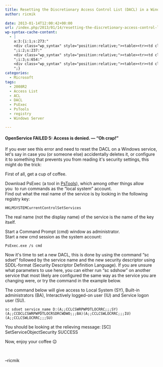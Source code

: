 ```yaml
---
title: Resetting the Discretionary Access Control List (DACL) in a Windows Service security descriptor
author: ricmik
 
date: 2013-01-14T12:00:42+00:00
url: /index.php/2013/01/14/resetting-the-discretionary-access-control-list-dacl-in-a-windows-service-security-descriptor/
wp-syntax-cache-content:
  - |
    a:3:{i:1;s:273:"
    <div class="wp_syntax" style="position:relative;"><table><tr><td class="code"><pre class="reg" style="font-family:monospace;">HKLMSYSTEMCurrentControlSetServices ```</td></tr></table><p class="theCode" style="display:none;">HKLMSYSTEMCurrentControlSetServices</p></div>
    ";i:2;s:237:"
    <div class="wp_syntax" style="position:relative;"><table><tr><td class="code"><pre class="dos" style="font-family:monospace;">PsExec.exe /s cmd ```</td></tr></table><p class="theCode" style="display:none;">PsExec.exe /s cmd</p></div>
    ";i:3;s:654:"
    <div class="wp_syntax" style="position:relative;"><table><tr><td class="code"><pre class="dos" style="font-family:monospace;">sc sdset service_name D:<span style="color: #33cc33;">(</span>A;;CCLCSWRPWPDTLOCRRC;;;SY<span style="color: #33cc33;">)(</span>A;;CCDCLCSWRPWPDTLOCRSDRCWDWO;;;BA<span style="color: #33cc33;">)(</span>A;;CCLCSWLOCRRC;;;IU<span style="color: #33cc33;">)(</span>A;;CCLCSWLOCRRC;;;SU<span style="color: #33cc33;">)</span> ```</td></tr></table><p class="theCode" style="display:none;">sc sdset service_name D:(A;;CCLCSWRPWPDTLOCRRC;;;SY)(A;;CCDCLCSWRPWPDTLOCRSDRCWDWO;;;BA)(A;;CCLCSWLOCRRC;;;IU)(A;;CCLCSWLOCRRC;;;SU)</p></div>
    ";}
categories:
  - Microsoft
tags:
  - 2008R2
  - Access List
  - ACL
  - DACL
  - PsExec
  - PsTools
  - registry
  - Windows Server

---
```

#### OpenService FAILED 5: Access is denied. &#8212; &#8220;Oh crap!&#8221;

If you ever see this error and need to reset the DACL on a Windows service, let's say in case you (or someone else) accidentally deletes it, or configure it to something that prevents you from reading it's security settings, this might do the trick:

First of all, get a cup of coffee.

Download PsExec (a tool in [PsTools][1]), which among other things allow you  to run commands as the &#8220;local system&#8221; account.  
Find out what the real name of the service is by looking in the following registry key:

```
HKLMSYSTEMCurrentControlSetServices 
```

The real name (not the display name) of the service is the name of the key itself.

Start a Command Prompt (cmd) window as administrator.  
Start a new cmd session as the system account:

```
PsExec.exe /s cmd 
```

Now it's time to set a new DACL, this is done by using the command &#8220;sc sdset&#8221; followed by the service name and the new security descriptor using SDDL-format (Security Descriptor Definition Language). If you are unsure what parameters to use here, you can either run &#8220;sc sdshow&#8221; on another service that most likely are configured the same way as the service you are changing were, or try the command in the example below.

The command below will give access to Local System (SY), Built-in administrators (BA), Interactively logged-on user (IU) and Service logon user (SU).

```
sc sdset service_name D:(A;;CCLCSWRPWPDTLOCRRC;;;SY)(A;;CCDCLCSWRPWPDTLOCRSDRCWDWO;;;BA)(A;;CCLCSWLOCRRC;;;IU)(A;;CCLCSWLOCRRC;;;SU) 
```

You should be looking at the relieving message: [SC] SetServiceObjectSecurity SUCCESS

Now, enjoy your coffee 😉

&nbsp;

&#8211;ricmik

 [1]: http://technet.microsoft.com/en-us/sysinternals/bb896649.aspx